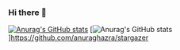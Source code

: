 ### Hi there 👋

[![Anurag's GitHub stats](https://github-readme-stats.vercel.app/api?username=LeeHanJo)](https://github.com/anuraghazra/anuraghazra.github.io)
[![Anurag's GitHub stats](https://github-readme-stats.vercel.app/api?username=LeeHanJo)]https://github.com/anuraghazra/stargazer
